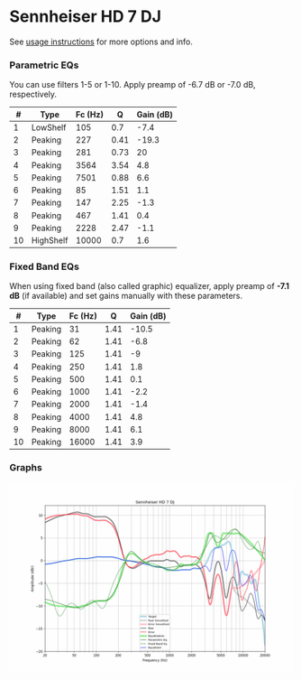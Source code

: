 # Sennheiser HD 7 DJ
See [usage instructions](https://github.com/jaakkopasanen/AutoEq#usage) for more options and info.

### Parametric EQs
You can use filters 1-5 or 1-10. Apply preamp of -6.7 dB or -7.0 dB, respectively.

|   # | Type      |   Fc (Hz) |    Q |   Gain (dB) |
|-----|-----------|-----------|------|-------------|
|   1 | LowShelf  |       105 | 0.7  |        -7.4 |
|   2 | Peaking   |       227 | 0.41 |       -19.3 |
|   3 | Peaking   |       281 | 0.73 |        20   |
|   4 | Peaking   |      3564 | 3.54 |         4.8 |
|   5 | Peaking   |      7501 | 0.88 |         6.6 |
|   6 | Peaking   |        85 | 1.51 |         1.1 |
|   7 | Peaking   |       147 | 2.25 |        -1.3 |
|   8 | Peaking   |       467 | 1.41 |         0.4 |
|   9 | Peaking   |      2228 | 2.47 |        -1.1 |
|  10 | HighShelf |     10000 | 0.7  |         1.6 |

### Fixed Band EQs
When using fixed band (also called graphic) equalizer, apply preamp of **-7.1 dB** (if available) and set gains manually with these parameters.

|   # | Type    |   Fc (Hz) |    Q |   Gain (dB) |
|-----|---------|-----------|------|-------------|
|   1 | Peaking |        31 | 1.41 |       -10.5 |
|   2 | Peaking |        62 | 1.41 |        -6.8 |
|   3 | Peaking |       125 | 1.41 |        -9   |
|   4 | Peaking |       250 | 1.41 |         1.8 |
|   5 | Peaking |       500 | 1.41 |         0.1 |
|   6 | Peaking |      1000 | 1.41 |        -2.2 |
|   7 | Peaking |      2000 | 1.41 |        -1.4 |
|   8 | Peaking |      4000 | 1.41 |         4.8 |
|   9 | Peaking |      8000 | 1.41 |         6.1 |
|  10 | Peaking |     16000 | 1.41 |         3.9 |

### Graphs
![](./Sennheiser%20HD%207%20DJ.png)
